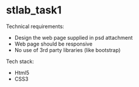 # stlab_task1
Technical requirements:
-	Design the web page supplied in psd attachment
-	Web page should be responsive
-	No use of 3rd party libraries (like bootstrap)

Tech stack:
-	Html5
-	CSS3
